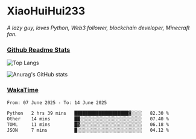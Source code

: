 # XiaoHuiHui233

*A lazy guy, loves Python, Web3 follower, blockchain developer, Minecraft fan.*

### [Github Readme Stats](https://github.com/anuraghazra/github-readme-stats)

![Top Langs](https://github-readme-stats.vercel.app/api/top-langs/?username=XiaoHuiHui233&layout=compact&theme=github_dark)

![Anurag's GitHub stats](https://github-readme-stats.vercel.app/api?username=XiaoHuiHui233&show_icons=true&theme=github_dark)

### [WakaTime](https://wakatime.com)

<!--START_SECTION:waka-->

```txt
From: 07 June 2025 - To: 14 June 2025

Python   2 hrs 39 mins   ████████████████████▓░░░░   82.30 %
Other    14 mins         ██░░░░░░░░░░░░░░░░░░░░░░░   07.40 %
TOML     11 mins         █▓░░░░░░░░░░░░░░░░░░░░░░░   06.18 %
JSON     7 mins          █░░░░░░░░░░░░░░░░░░░░░░░░   04.12 %
```

<!--END_SECTION:waka-->
